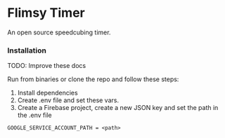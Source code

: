 # Flimsy Timer

An open source speedcubing timer.

### Installation

TODO: Improve these docs

Run from binaries or clone the repo and follow these steps:

1. Install dependencies
2. Create .env file and set these vars.
3. Create a Firebase project, create a new JSON key and set the path in the .env file

```
GOOGLE_SERVICE_ACCOUNT_PATH = <path>
```